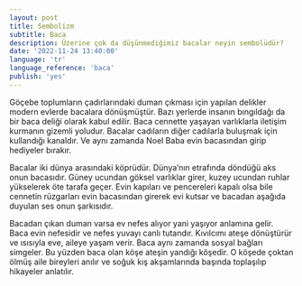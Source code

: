 ```yaml
---
layout: post
title: Sembolizm
subtitle: Baca
description: Üzerine çok da düşünmediğimiz bacalar neyin sembolüdür?
date: '2022-11-24 13:40:00'
language: 'tr'
language_reference: 'baca'
publish: 'yes'
---
```

Göçebe toplumların çadırlarındaki duman çıkması için yapılan delikler modern evlerde bacalara dönüşmüştür. Bazı yerlerde insanın bıngıldağı da bir baca deliği olarak kabul edilir. Baca cennette yaşayan varlıklarla iletişim kurmanın gizemli yoludur. Bacalar cadıların diğer cadılarla buluşmak için kullandığı kanaldır. Ve aynı zamanda Noel Baba evin bacasından girip hediyeler bırakır.

Bacalar iki dünya arasındaki köprüdür. Dünya’nın etrafında döndüğü aks onun bacasıdır. Güney ucundan göksel varlıklar girer, kuzey ucundan ruhlar yükselerek öte tarafa geçer.
Evin kapıları ve pencereleri kapalı olsa bile cennetin rüzgarları evin bacasından girerek evi kutsar ve bacadan aşağıda duyulan ses onun şarkısıdır.

Bacadan çıkan duman varsa ev nefes alıyor yani yaşıyor anlamına gelir. Baca evin nefesidir ve nefes yuvayı canlı tutandır. Kıvılcımı ateşe dönüştürür ve ısısıyla eve, aileye yaşam verir. Baca aynı zamanda sosyal bağları simgeler. Bu yüzden baca olan köşe ateşin yandığı köşedir. O köşede çoktan ölmüş aile bireyleri anılır ve soğuk kış akşamlarında başında toplaşılıp hikayeler anlatılır.
